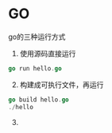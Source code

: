 # GO

go的三种运行方式
1. 使用源码直接运行
```go
go run hello.go
```
2. 构建成可执行文件，再运行
```go
go build hello.go
./hello
```
3. 